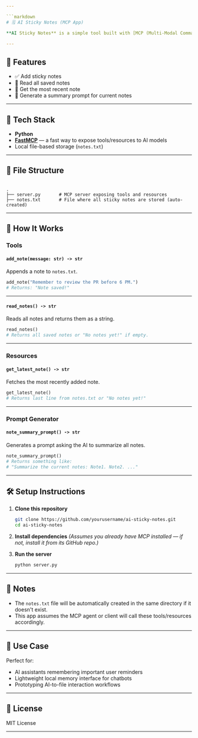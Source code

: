 ```yaml
---

```markdown
# 🗒️ AI Sticky Notes (MCP App)

**AI Sticky Notes** is a simple tool built with [MCP (Multi-Modal Command Protocol)](https://github.com/openai/mcp) that allows users to save, read, and summarize sticky notes through tool and resource calls. This server provides endpoints for interacting with a file-based notes system using an AI interface.

---
```


## 🚀 Features

- ✅ Add sticky notes
- 📖 Read all saved notes
- 📌 Get the most recent note
- 🧠 Generate a summary prompt for current notes

---

## 🧰 Tech Stack

- **Python**
- **[FastMCP](https://github.com/openai/mcp)** — a fast way to expose tools/resources to AI models
- Local file-based storage (`notes.txt`)

---

## 📂 File Structure

```

.
├── server.py       # MCP server exposing tools and resources
├── notes.txt       # File where all sticky notes are stored (auto-created)

````

---

## 🔧 How It Works

### Tools

#### `add_note(message: str) -> str`
Appends a note to `notes.txt`.

```python
add_note("Remember to review the PR before 6 PM.")
# Returns: "Note saved!"
````

---

#### `read_notes() -> str`

Reads all notes and returns them as a string.

```python
read_notes()
# Returns all saved notes or "No notes yet!" if empty.
```

---

### Resources

#### `get_latest_note() -> str`

Fetches the most recently added note.

```python
get_latest_note()
# Returns last line from notes.txt or "No notes yet!"
```

---

### Prompt Generator

#### `note_summary_prompt() -> str`

Generates a prompt asking the AI to summarize all notes.

```python
note_summary_prompt()
# Returns something like:
# "Summarize the current notes: Note1. Note2. ..."
```

---

## 🛠️ Setup Instructions

1. **Clone this repository**

   ```bash
   git clone https://github.com/yourusername/ai-sticky-notes.git
   cd ai-sticky-notes
   ```

2. **Install dependencies**
   *(Assumes you already have MCP installed — if not, install it from its GitHub repo.)*

3. **Run the server**

   ```bash
   python server.py
   ```

---

## 📓 Notes

* The `notes.txt` file will be automatically created in the same directory if it doesn't exist.
* This app assumes the MCP agent or client will call these tools/resources accordingly.

---

## 🧠 Use Case

Perfect for:

* AI assistants remembering important user reminders
* Lightweight local memory interface for chatbots
* Prototyping AI-to-file interaction workflows

---

## 📜 License

MIT License

---
